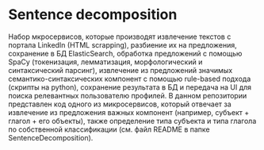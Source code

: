 # Sentence decomposition

Набор мкросервисов, которые производят извлечение текстов с портала LinkedIn (HTML scrapping), разбиение их на предложения, сохранение в БД ElasticSearch, обработка предложений с помощью SpaCy (токенизация, лемматизация, морфологический и синтаксический парсинг), извлечение из предложений значимых семантико-синтаксических компонент с помощью rule-based подхода (скрипты на python), сохранение результата в БД и передача на UI для поиска релевантных пользователю профилей.
В данном репозитории представлен код одного из микросервисов, который отвечает за извлечение из предложения важных компонент (например, субъект + глагол + его объекты),  также определение типа субъекта и типа глагола по собственной классификации (см. файл README в папке SentenceDecomposition).
